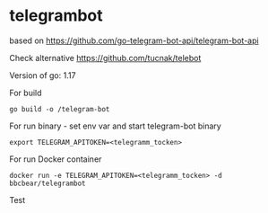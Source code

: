 # telegrambot
based on https://github.com/go-telegram-bot-api/telegram-bot-api

Check alternative https://github.com/tucnak/telebot

Version of go: 1.17

For build 

    go build -o /telegram-bot

For run binary - set env var and start telegram-bot binary

    export TELEGRAM_APITOKEN=<telegramm_tocken>

For run Docker container

    docker run -e TELEGRAM_APITOKEN=<telegramm_tocken> -d bbcbear/telegrambot

Test
